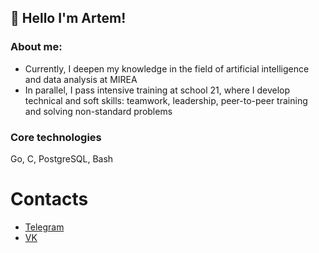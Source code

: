 ## 👋 Hello I'm Artem!

<!--
**SkyGreenxd/SkyGreenxd** is a ✨ _special_ ✨ repository because its `README.md` (this file) appears on your GitHub profile.

Here are some ideas to get you started:

- 🔭 I’m currently working on ...
- 🌱 I’m currently learning ...
- 👯 I’m looking to collaborate on ...
- 🤔 I’m looking for help with ...
- 💬 Ask me about ...
- 📫 How to reach me: ...
- 😄 Pronouns: ...
- ⚡ Fun fact: ...
-->
### About me:

- Currently, I deepen my knowledge in the field of artificial intelligence and data analysis at MIREA
- In parallel, I pass intensive training at school 21, where I develop technical and soft skills: teamwork, leadership, peer-to-peer training and solving non-standard problems

### Core technologies
Go, C, PostgreSQL, Bash

# Contacts
- [Telegram](https://telegram.me/skygreenxd)
- [VK](https://vk.com/mrskygreen)
